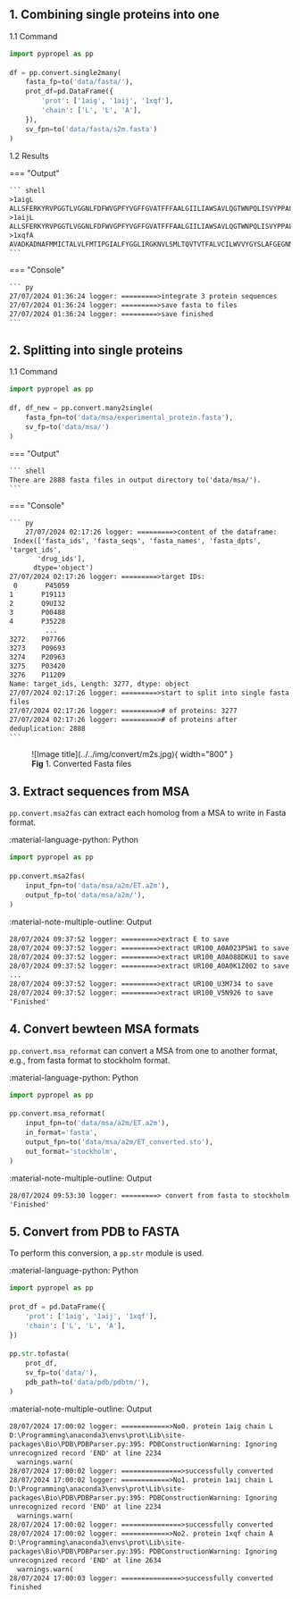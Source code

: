 
## 1. Combining single proteins into one

1.1 Command

``` py linenums="1"
import pypropel as pp

df = pp.convert.single2many(
    fasta_fp=to('data/fasta/'),
    prot_df=pd.DataFrame({
        'prot': ['1aig', '1aij', '1xqf'],
        'chain': ['L', 'L', 'A'],
    }),
    sv_fpn=to('data/fasta/s2m.fasta')
)
```

1.2 Results

=== "Output"

    ``` shell
    >1aigL
    ALLSFERKYRVPGGTLVGGNLFDFWVGPFYVGFFGVATFFFAALGIILIAWSAVLQGTWNPQLISVYPPALEYGLGGAPLAKGGLWQIITICATGAFVSWALREVEICRKLGIGYHIPFAFAFAILAYLTLVLFRPVMMGAWGYAFPYGIWTHLDWVSNTGYTYGNFHYNPAHMIAISFFFTNALALALHGALVLSAANPEKGKEMRTPDHEDTFFRDLVGYSIGTLGIHRLGLLLSLSAVFFSALCMIITGTIWFDQWVDWWQWWVKLPWWANIPGGING
    >1aijL
    ALLSFERKYRVPGGTLVGGNLFDFWVGPFYVGFFGVATFFFAALGIILIAWSAVLQGTWNPQLISVYPPALEYGLGGAPLAKGGLWQIITICATGAFVSWALREVEICRKLGIGYHIPFAFAFAILAYLTLVLFRPVMMGAWGYAFPYGIWTHLDWVSNTGYTYGNFHYNPAHMIAISFFFTNALALALHGALVLSAANPEKGKEMRTPDHEDTFFRDLVGYSIGTLGIHRLGLLLSLSAVFFSALCMIITGTIWFDQWVDWWQWWVKLPWWANIPGGING
    >1xqfA
    AVADKADNAFMMICTALVLFMTIPGIALFYGGLIRGKNVLSMLTQVTVTFALVCILWVVYGYSLAFGEGNNFFGNINWLMLKNIELTAVMGSIYQYIHVAFQGSFACITVGLIVGALAERIRFSAVLIFVVVWLTLSYIPIAHMVWGGGLLASHGALDFAGGTVVHINAAIAGLVGAYLPHNLPMVFTGTAILYIGWFGFNAGSAGTANEIAALAFVNTVVATAAAILGWIFGEWALRGKPSLLGACSGAIAGLVGVTPACGYIGVGGALIIGVVAGLAGLWGVTMPCDVFGVHGVCGIVGCIMTGIFAASSLGGVGFAEGVTMGHQLLVQLESIAITIVWSGVVAFIGYKLADLTVGLRVP
    ```

=== "Console"

    ``` py
    27/07/2024 01:36:24 logger: =========>integrate 3 protein sequences
    27/07/2024 01:36:24 logger: =========>save fasta to files
    27/07/2024 01:36:24 logger: =========>save finished
    ```



## 2. Splitting into single proteins

1.1 Command

``` py linenums="1"
import pypropel as pp

df, df_new = pp.convert.many2single(
    fasta_fpn=to('data/msa/experimental_protein.fasta'),
    sv_fp=to('data/msa/')
)
```

=== "Output"

    ``` shell
    There are 2888 fasta files in output directory to('data/msa/').
    ```

=== "Console"

    ``` py
        27/07/2024 02:17:26 logger: =========>content of the dataframe:
     Index(['fasta_ids', 'fasta_seqs', 'fasta_names', 'fasta_dpts', 'target_ids',
           'drug_ids'],
          dtype='object')
    27/07/2024 02:17:26 logger: =========>target IDs:
     0       P45059
    1       P19113
    2       Q9UI32
    3       P00488
    4       P35228
             ...  
    3272    P07766
    3273    P09693
    3274    P20963
    3275    P03420
    3276    P11209
    Name: target_ids, Length: 3277, dtype: object
    27/07/2024 02:17:26 logger: =========>start to split into single fasta files
    27/07/2024 02:17:26 logger: =========># of proteins: 3277
    27/07/2024 02:17:26 logger: =========># of proteins after deduplication: 2888
    ```


<figure markdown="span">
  ![Image title](../../img/convert/m2s.jpg){ width="800" }
  <figcaption><strong>Fig</strong> 1. Converted Fasta files</figcaption>
</figure>


## 3. Extract sequences from MSA

`pp.convert.msa2fas` can extract each homolog from a MSA to write in Fasta format.

:material-language-python: Python
``` py linenums="1"
import pypropel as pp

pp.convert.msa2fas(
    input_fpn=to('data/msa/a2m/ET.a2m'),
    output_fp=to('data/msa/a2m/'),
)
```

:material-note-multiple-outline: Output
``` text
28/07/2024 09:37:52 logger: =========>extract E to save
28/07/2024 09:37:52 logger: =========>extract UR100_A0A023PSW1 to save
28/07/2024 09:37:52 logger: =========>extract UR100_A0A088DKU1 to save
28/07/2024 09:37:52 logger: =========>extract UR100_A0A0K1Z002 to save
...
28/07/2024 09:37:52 logger: =========>extract UR100_U3M734 to save
28/07/2024 09:37:52 logger: =========>extract UR100_V5N926 to save
'Finished'
```

## 4. Convert bewteen MSA formats

`pp.convert.msa_reformat` can convert a MSA from one to another format, e.g., from fasta format to stockholm format.

:material-language-python: Python
``` py linenums="1"
import pypropel as pp

pp.convert.msa_reformat(
    input_fpn=to('data/msa/a2m/ET.a2m'),
    in_format='fasta',
    output_fpn=to('data/msa/a2m/ET_converted.sto'),
    out_format='stockholm',
)
```

:material-note-multiple-outline: Output
``` text
28/07/2024 09:53:30 logger: =========> convert from fasta to stockholm
'Finished'
```

## 5. Convert from PDB to FASTA

To perform this conversion, a `pp.str` module is used.

:material-language-python: Python
``` py linenums="1"
import pypropel as pp

prot_df = pd.DataFrame({
    'prot': ['1aig', '1aij', '1xqf'],
    'chain': ['L', 'L', 'A'],
})
    
pp.str.tofasta(
    prot_df,
    sv_fp=to('data/'),
    pdb_path=to('data/pdb/pdbtm/'),
)
```

:material-note-multiple-outline: Output
``` text
28/07/2024 17:00:02 logger: ============>No0. protein 1aig chain L
D:\Programming\anaconda3\envs\prot\Lib\site-packages\Bio\PDB\PDBParser.py:395: PDBConstructionWarning: Ignoring unrecognized record 'END' at line 2234
  warnings.warn(
28/07/2024 17:00:02 logger: ===============>successfully converted
28/07/2024 17:00:02 logger: ============>No1. protein 1aij chain L
D:\Programming\anaconda3\envs\prot\Lib\site-packages\Bio\PDB\PDBParser.py:395: PDBConstructionWarning: Ignoring unrecognized record 'END' at line 2234
  warnings.warn(
28/07/2024 17:00:02 logger: ===============>successfully converted
28/07/2024 17:00:02 logger: ============>No2. protein 1xqf chain A
D:\Programming\anaconda3\envs\prot\Lib\site-packages\Bio\PDB\PDBParser.py:395: PDBConstructionWarning: Ignoring unrecognized record 'END' at line 2634
  warnings.warn(
28/07/2024 17:00:03 logger: ===============>successfully converted
finished
```